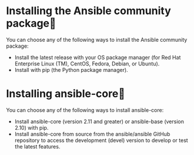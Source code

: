 # Installing the Ansible community package

You can choose any of the following ways to install the Ansible community package:

 * Install the latest release with your OS package manager (for Red Hat Enterprise Linux (TM), CentOS, Fedora, Debian, or Ubuntu).
 * Install with pip (the Python package manager).

# Installing ansible-core

You can choose any of the following ways to install ansible-core:

* Install ansible-core (version 2.11 and greater) or ansible-base (version 2.10) with pip.
* Install ansible-core from source from the ansible/ansible GitHub repository to access the development (devel) version to develop or test the latest features.
